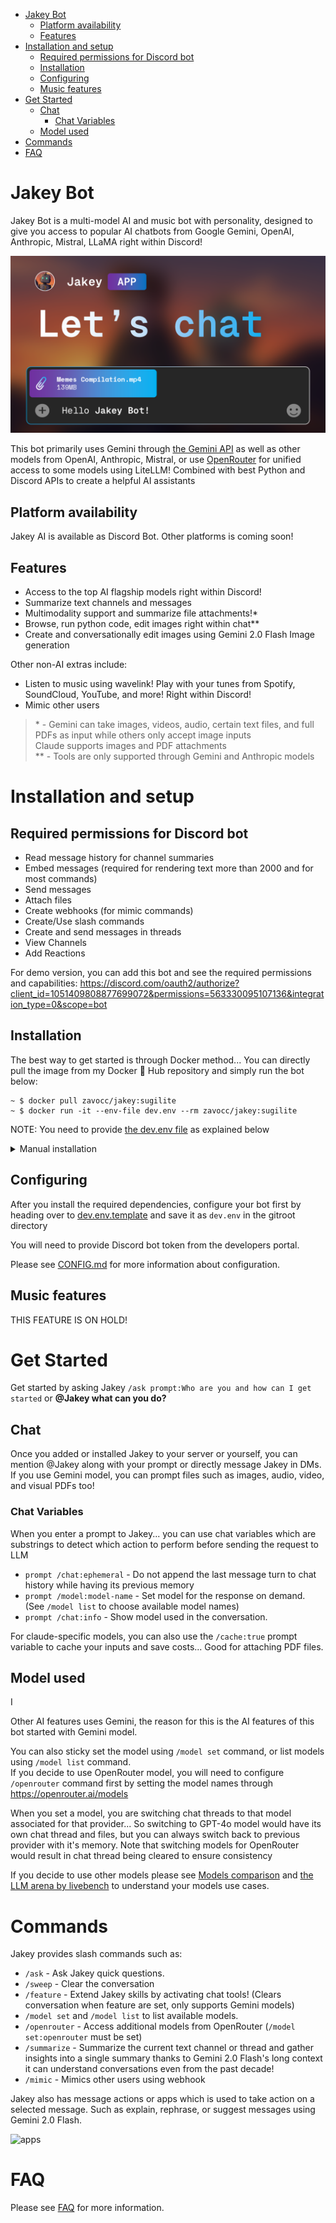 - [Jakey Bot](#jakey-bot)
  - [Platform availability](#platform-availability)
  - [Features](#features)
- [Installation and setup](#installation-and-setup)
  - [Required permissions for Discord bot](#required-permissions-for-discord-bot)
  - [Installation](#installation)
  - [Configuring](#configuring)
  - [Music features](#music-features)
- [Get Started](#get-started)
  - [Chat](#chat)
    - [Chat Variables](#chat-variables)
  - [Model used](#model-used)
- [Commands](#commands)
- [FAQ](#faq)


# Jakey Bot
Jakey Bot is a multi-model AI and music bot with personality, designed to give you access to popular AI chatbots from Google Gemini, OpenAI, Anthropic, Mistral, LLaMA right within Discord! 

![Jakey Bot Banner](./assets/banner.png)

This bot primarily uses Gemini through [the Gemini API](https://ai.google.dev) as well as other models from OpenAI, Anthropic, Mistral, or use [OpenRouter](https://openrouter.ai) for unified access to some models using LiteLLM! Combined with best Python and Discord APIs to create a helpful AI assistants

## Platform availability
Jakey AI is available as Discord Bot. Other platforms is coming soon!

## Features
- Access to the top AI flagship models right within Discord!
- Summarize text channels and messages
- Multimodality support and summarize file attachments!\*
- Browse, run python code, edit images right within chat\**
- Create and conversationally edit images using Gemini 2.0 Flash Image generation

Other non-AI extras include:
- Listen to music using wavelink! Play with your tunes from Spotify, SoundCloud, YouTube, and more! Right within Discord!
- Mimic other users

> \* - Gemini can take images, videos, audio, certain text files, and full PDFs as input while others only accept image inputs \
> Claude supports images and PDF attachments \
> \** - Tools are only supported through Gemini and Anthropic models

# Installation and setup
## Required permissions for Discord bot
- Read message history for channel summaries
- Embed messages (required for rendering text more than 2000 and for most commands)
- Send messages
- Attach files
- Create webhooks (for mimic commands)
- Create/Use slash commands
- Create and send messages in threads
- View Channels
- Add Reactions


For demo version, you can add this bot and see the required permissions and capabilities: https://discord.com/oauth2/authorize?client_id=1051409808877699072&permissions=563330095107136&integration_type=0&scope=bot

## Installation
The best way to get started is through Docker method... You can directly pull the image from my Docker 🐳 Hub repository and simply run the bot below:
```
~ $ docker pull zavocc/jakey:sugilite
~ $ docker run -it --env-file dev.env --rm zavocc/jakey:sugilite
```

NOTE: You need to provide [the dev.env file](#configuring) as explained below

<details>
  <summary>Manual installation</summary>
  But if you prefer manual method without using containers, you need to install Python version atleast 3.10+ with pip and venv is highly preferred and run the commands

  You must create a virtual environment before proceeding which you can do by running:
  ```
  python -m venv .venv

  # Activate
  . .venv/bin/activate
  ```

  Install dependencies as needed
  ```
  pip3 install -r requirements.txt

  # This is optional
  pip3 install wavelink gradio_client
  pip3 uninstall py-cord discord.py
  pip3 install py-cord
  ```
</details>

## Configuring
After you install the required dependencies, configure your bot first by heading over to [dev.env.template](./dev.env.template) and save it as `dev.env` in the gitroot directory

You will need to provide Discord bot token from the developers portal.

Please see [CONFIG.md](./docs/CONFIG.md) for more information about configuration.

## Music features
THIS FEATURE IS ON HOLD!

# Get Started
Get started by asking Jakey `/ask prompt:Who are you and how can I get started` or **@Jakey what can you do?**

## Chat
Once you added or installed Jakey to your server or yourself, you can mention @Jakey along with your prompt or directly message Jakey in DMs. If you use Gemini model, you can prompt files such as images, audio, video, and visual PDFs too!

### Chat Variables
When you enter a prompt to Jakey... you can use chat variables which are substrings to detect which action to perform before sending the request to LLM

- `prompt /chat:ephemeral` - Do not append the last message turn to chat history while having its previous memory
- `prompt /model:model-name` - Set model for the response on demand. (See `/model list` to choose available model names)
- `prompt /chat:info` - Show model used in the conversation.

For claude-specific models, you can also use the `/cache:true` prompt variable to cache your inputs and save costs... Good for attaching PDF files.

## Model used
I

Other AI features uses Gemini, the reason for this is the AI features of this bot started with Gemini model.

You can also sticky set the model using `/model set` command, or list models using `/model list` command. \
If you decide to use OpenRouter model, you will need to configure `/openrouter` command first by setting the model names through https://openrouter.ai/models

When you set a model, you are switching chat threads to that model associated for that provider... So switching to GPT-4o model would have its own chat thread and files, but you can always switch back to previous provider with it's memory. Note that switching models for OpenRouter would result in chat thread being cleared to ensure consistency 

If you decide to use other models please see [Models comparison](https://github.com/zavocc/JakeyBot/wiki/Supported-Models) and [the LLM arena by livebench](https://livebench.ai/) to understand your models use cases.

# Commands
Jakey provides slash commands such as:
- `/ask` - Ask Jakey quick questions.
- `/sweep` - Clear the conversation
- `/feature` - Extend Jakey skills by activating chat tools! (Clears conversation when feature are set, only supports Gemini models)
- `/model set` and `/model list` to list available models.
- `/openrouter` - Access additional models from OpenRouter (`/model set:openrouter` must be set)
- `/summarize` - Summarize the current text channel or thread and gather insights into a single summary thanks to Gemini 2.0 Flash's long context it can understand conversations even from the past decade!
- `/mimic` - Mimics other users using webhook

Jakey also has message actions or apps which is used to take action on a selected message. Such as explain, rephrase, or suggest messages using Gemini 2.0 Flash.

![apps](./assets/apps.png)

# FAQ
Please see [FAQ](./docs/FAQ.md) for more information.